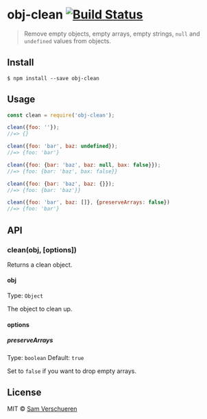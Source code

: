 # obj-clean [![Build Status](https://travis-ci.org/SamVerschueren/obj-clean.svg?branch=master)](https://travis-ci.org/SamVerschueren/obj-clean)

> Remove empty objects, empty arrays, empty strings, `null` and `undefined` values from objects.


## Install

```
$ npm install --save obj-clean
```


## Usage

```js
const clean = require('obj-clean');

clean({foo: ''});
//=> {}

clean({foo: 'bar', baz: undefined});
//=> {foo: 'bar'}

clean({foo: {bar: 'baz', baz: null, bax: false}});
//=> {foo: {bar: 'baz', bax: false}}

clean({foo: {bar: 'baz', baz: {}});
//=> {foo: {bar: 'baz'}}

clean({foo: 'bar', baz: []}, {preserveArrays: false})
//=> {foo: 'bar'}
```


## API

### clean(obj, [options])

Returns a clean object.

#### obj

Type: `Object`

The object to clean up.

#### options

##### preserveArrays

Type: `boolean`
Default: `true`

Set to `false` if you want to drop empty arrays.


## License

MIT © [Sam Verschueren](http://github.com/SamVerschueren)
